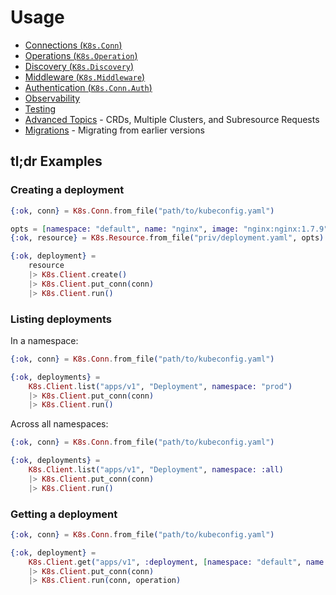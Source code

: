 # Usage

- [Connections (`K8s.Conn`)](./connections.md)
- [Operations (`K8s.Operation`)](./operations.md)
- [Discovery (`K8s.Discovery`)](./discovery.md)
- [Middleware (`K8s.Middleware`)](./middleware.md)
- [Authentication (`K8s.Conn.Auth`)](./authentication.md)
- [Observability](./observability.md)
- [Testing](./testing.md)
- [Advanced Topics](./advanced.md) - CRDs, Multiple Clusters, and Subresource Requests
- [Migrations](./migrations.md) - Migrating from earlier versions

## tl;dr Examples

### Creating a deployment

```elixir
{:ok, conn} = K8s.Conn.from_file("path/to/kubeconfig.yaml")

opts = [namespace: "default", name: "nginx", image: "nginx:nginx:1.7.9"]
{:ok, resource} = K8s.Resource.from_file("priv/deployment.yaml", opts)

{:ok, deployment} =
    resource
    |> K8s.Client.create()
    |> K8s.Client.put_conn(conn)
    |> K8s.Client.run()
```

### Listing deployments

In a namespace:

```elixir
{:ok, conn} = K8s.Conn.from_file("path/to/kubeconfig.yaml")

{:ok, deployments} =
    K8s.Client.list("apps/v1", "Deployment", namespace: "prod")
    |> K8s.Client.put_conn(conn)
    |> K8s.Client.run()
```

Across all namespaces:

```elixir
{:ok, conn} = K8s.Conn.from_file("path/to/kubeconfig.yaml")

{:ok, deployments} =
    K8s.Client.list("apps/v1", "Deployment", namespace: :all)
    |> K8s.Client.put_conn(conn)
    |> K8s.Client.run()
```

### Getting a deployment

```elixir
{:ok, conn} = K8s.Conn.from_file("path/to/kubeconfig.yaml")

{:ok, deployment} =
    K8s.Client.get("apps/v1", :deployment, [namespace: "default", name: "nginx-deployment"])
    |> K8s.Client.put_conn(conn)
    |> K8s.Client.run(conn, operation)
```

